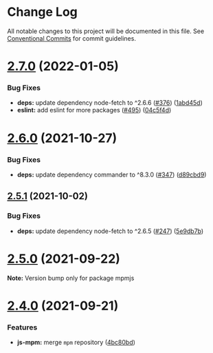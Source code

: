 # Change Log

All notable changes to this project will be documented in this file.
See [Conventional Commits](https://conventionalcommits.org) for commit guidelines.

# [2.7.0](https://github.com/sabertazimi/mpm/compare/v2.6.0...v2.7.0) (2022-01-05)


### Bug Fixes

* **deps:** update dependency node-fetch to ^2.6.6 ([#376](https://github.com/sabertazimi/mpm/issues/376)) ([1abd45d](https://github.com/sabertazimi/mpm/commit/1abd45d683cc943aade8ac28d2cc6d2a96aa428b))
* **eslint:** add eslint for more packages ([#495](https://github.com/sabertazimi/mpm/issues/495)) ([04c5f4d](https://github.com/sabertazimi/mpm/commit/04c5f4de8a62ee5d65b18c44d3c3126814f66fc8))





# [2.6.0](https://github.com/sabertazimi/mpm/compare/v2.5.1...v2.6.0) (2021-10-27)


### Bug Fixes

* **deps:** update dependency commander to ^8.3.0 ([#347](https://github.com/sabertazimi/mpm/issues/347)) ([d89cbd9](https://github.com/sabertazimi/mpm/commit/d89cbd94ffa6070b987e40994e8b63f91ff2b0ea))





## [2.5.1](https://github.com/sabertazimi/mpm/compare/v2.5.0...v2.5.1) (2021-10-02)


### Bug Fixes

* **deps:** update dependency node-fetch to ^2.6.5 ([#247](https://github.com/sabertazimi/mpm/issues/247)) ([5e9db7b](https://github.com/sabertazimi/mpm/commit/5e9db7b534986a8ca9bbc8dd77ca3a84c308cf61))





# [2.5.0](https://github.com/sabertazimi/mpm/compare/v2.4.0...v2.5.0) (2021-09-22)

**Note:** Version bump only for package mpmjs





# [2.4.0](https://github.com/sabertazimi/mpm/compare/v2.3.0...v2.4.0) (2021-09-21)


### Features

* **js-mpm:** merge `mpm` repository ([4bc80bd](https://github.com/sabertazimi/mpm/commit/4bc80bd6d5b2404fc1b2953133727dd47d0979bc))
